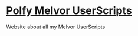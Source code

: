 # [Polfy Melvor UserScripts](https://pierreyvesflamand.github.io/Polfy-Melvor-UserScripts/)
Website about all my Melvor UserScripts
